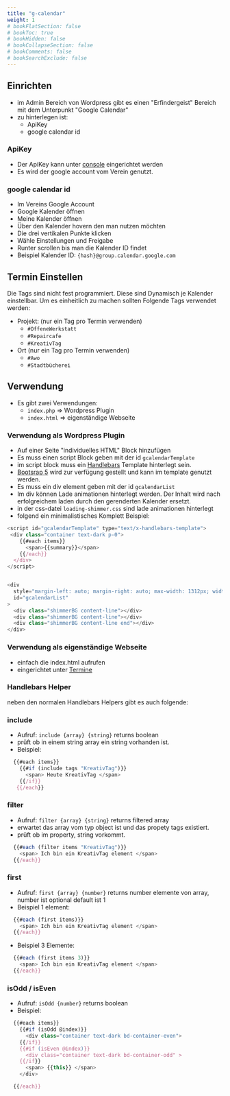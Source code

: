```yaml
---
title: "g-calendar"
weight: 1
# bookFlatSection: false
# bookToc: true
# bookHidden: false
# bookCollapseSection: false
# bookComments: false
# bookSearchExclude: false
---
```


## Einrichten

- im Admin Bereich von Wordpress gibt es einen "Erfindergeist" Bereich mit dem Unterpunkt "Google Calendar"
- zu hinterlegen ist:
  - ApiKey
  - google calendar id

### ApiKey

- Der ApiKey kann unter [console](https://console.cloud.google.com/apis/api/calendar-json.googleapis.com) eingerichtet werden
- Es wird der google account vom Verein genutzt.

### google calendar id

- Im Vereins Google Account
- Google Kalender öffnen
- Meine Kalender öffnen
- Über den Kalender hovern den man nutzen möchten
- Die drei vertikalen Punkte klicken
- Wähle Einstellungen und Freigabe
- Runter scrollen bis man die Kalender ID findet
- Beispiel Kalender ID: `{hash}@group.calendar.google.com`

## Termin Einstellen

Die Tags sind nicht fest programmiert. Diese sind Dynamisch je Kalender einstellbar. Um es einheitlich zu machen sollten Folgende Tags verwendet werden:

- Projekt: (nur ein Tag pro Termin verwenden)
  - `#OffeneWerkstatt`
  - `#Repaircafe`
  - `#KreativTag`
- Ort (nur ein Tag pro Termin verwenden)
  - `#Awo`
  - `#Stadtbücherei`

## Verwendung

- Es gibt zwei Verwendungen:
  - `index.php` => Wordpress Plugin
  - `index.html` => eigenständige Webseite

### Verwendung als Wordpress Plugin

- Auf einer Seite "individuelles HTML" Block hinzufügen
- Es muss einen script Block geben mit der id `gcalendarTemplate`
- im script block muss ein [Handlebars](https://handlebarsjs.com/) Template hinterlegt sein.
- [Bootsrap 5](https://getbootstrap.com/docs/5.3/getting-started/introduction/) wird zur verfügung gestellt und kann im template genutzt werden.
- Es muss ein div element geben mit der id `gcalendarList`
- Im div können Lade animationen hinterlegt werden. Der Inhalt wird nach erfolgreichem laden durch den gerenderten Kalender ersetzt.
- in der css-datei `loading-shimmer.css` sind lade animationen hinterlegt
- folgend ein minimalistisches Komplett Beispiel:

```javascript
<script id="gcalendarTemplate" type="text/x-handlebars-template">
 <div class="container text-dark p-0">
    {{#each items}}
      <span>{{summary}}</span>
    {{/each}}
  </div>
</script>


<div
  style="margin-left: auto; margin-right: auto; max-width: 1312px; width: 90vw"
  id="gcalendarList"
>
  <div class="shimmerBG content-line"></div>
  <div class="shimmerBG content-line"></div>
  <div class="shimmerBG content-line end"></div>
</div>
```

### Verwendung als eigenständige Webseite

- einfach die index.html aufrufen
- eingerichtet unter [Termine](https://termine.erfindergeist.org)

### Handlebars Helper

neben den normalen Handlebars Helpers gibt es auch folgende:

### include

- Aufruf: `include {array} {string}` returns boolean
- prüft ob in einem string array ein string vorhanden ist.
- Beispiel:

```javascript
  {{#each items}} 
    {{#if (include tags "KreativTag")}} 
      <span> Heute KreativTag </span> 
    {{/if}}
   {{/each}}
```

### filter

- Aufruf: `filter {array} {string}` returns filtered array
- erwartet das array vom typ object ist und das propety tags existiert.
- prüft ob im property, string vorkommt.

```javascript
  {{#each (filter items "KreativTag")}} 
    <span> Ich bin ein KreativTag element </span> 
  {{/each}}
```

### first

- Aufruf: `first {array} {number}` returns number elemente von array, number ist optional default ist 1
- Beispiel 1 element:

```javascript
  {{#each (first items)}} 
    <span> Ich bin ein KreativTag element </span> 
  {{/each}}
```

- Beispiel 3 Elemente:

```javascript
  {{#each (first items 3)}} 
    <span> Ich bin ein KreativTag element </span> 
  {{/each}}
```

### isOdd / isEven

- Aufruf: `isOdd {number}` returns boolean
- Beispiel:

```javascript
  {{#each items}}
    {{#if (isOdd @index)}} 
      <div class="container text-dark bd-container-even"> 
    {{/if}}
    {{#if (isEven @index)}} 
      <div class="container text-dark bd-container-odd" > 
    {{/if}}
      <span> {{this}} </span> 
    </div>

  {{/each}}
```
